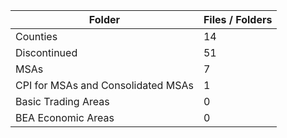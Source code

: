 | Folder                             |   Files / Folders |
|------------------------------------|-------------------|
| Counties                           |                14 |
| Discontinued                       |                51 |
| MSAs                               |                 7 |
| CPI for MSAs and Consolidated MSAs |                 1 |
| Basic Trading Areas                |                 0 |
| BEA Economic Areas                 |                 0 |
